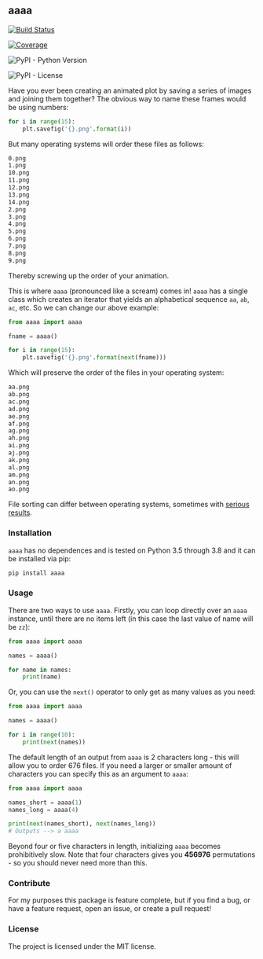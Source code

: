 ## aaaa

[![Build Status](https://travis-ci.org/sgrieve/aaaa.svg?branch=master)](https://travis-ci.org/sgrieve/aaaa)

[![Coverage](https://img.shields.io/codecov/c/github/sgrieve/aaaa)](https://codecov.io/gh/sgrieve/aaaa)

![PyPI - Python Version](https://img.shields.io/pypi/pyversions/aaaa)

![PyPI - License](https://img.shields.io/pypi/l/aaaa)

Have you ever been creating an animated plot by saving a series of images and joining them together? The obvious way to name these frames would be using numbers:

```python
for i in range(15):
    plt.savefig('{}.png'.format(i))
```

But many operating systems will order these files as follows:

```bash
0.png
1.png
10.png
11.png
12.png
13.png
14.png
2.png
3.png
4.png
5.png
6.png
7.png
8.png
9.png
```

Thereby screwing up the order of your animation.

This is where `aaaa` (pronounced like a scream) comes in! `aaaa` has a single class which creates an iterator that yields an alphabetical sequence `aa`, `ab`, `ac`, etc. So we can change our above example:

```python
from aaaa import aaaa

fname = aaaa()

for i in range(15):
    plt.savefig('{}.png'.format(next(fname)))
```

Which will preserve the order of the files in your operating system:

```bash
aa.png
ab.png
ac.png
ad.png
ae.png
af.png
ag.png
ah.png
ai.png
aj.png
ak.png
al.png
am.png
an.png
ao.png
```

File sorting can differ between operating systems, sometimes with [serious results](https://arstechnica.com/information-technology/2019/10/chemists-discover-cross-platform-python-scripts-not-so-cross-platform/).


### Installation

`aaaa` has no dependences and is tested on Python 3.5 through 3.8 and it can be installed via pip:

```bash
pip install aaaa
```

### Usage

There are two ways to use `aaaa`. Firstly, you can loop directly over an `aaaa` instance, until there are no items left (in this case the last value of name will be `zz`):

```python
from aaaa import aaaa

names = aaaa()

for name in names:
    print(name)

```

Or, you can use the `next()` operator to only get as many values as you need:

```python
from aaaa import aaaa

names = aaaa()

for i in range(10):
    print(next(names))

```

The default length of an output from `aaaa` is 2 characters long - this will allow you to order 676 files. If you need a larger or smaller amount of characters you can specify this as an argument to `aaaa`:

```python
from aaaa import aaaa

names_short = aaaa(1)
names_long = aaaa(4)

print(next(names_short), next(names_long))
# Outputs --> a aaaa

```

Beyond four or five characters in length, initializing `aaaa` becomes prohibitively slow. Note that four characters gives you **456976** permutations - so you should never need more than this.


### Contribute

For my purposes this package is feature complete, but if you find a bug, or have a feature request, open an issue, or create a pull request!


### License

The project is licensed under the MIT license.
